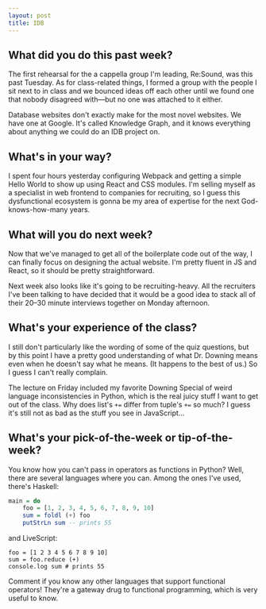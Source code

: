 ```yaml
---
layout: post
title: IDB
---
```


## What did you do this past week?

The first rehearsal for the a cappella group I'm leading, Re:Sound, was this past Tuesday. As for class-related things, I formed a group with the people I sit next to in class and we bounced ideas off each other until we found one that nobody disagreed with—but no one was attached to it either.

Database websites don't exactly make for the most novel websites. We have one at Google. It's called Knowledge Graph, and it knows everything about anything we could do an IDB project on.

## What's in your way?

I spent four hours yesterday configuring Webpack and getting a simple Hello World to show up using React and CSS modules. I'm selling myself as a specialist in web frontend to companies for recruiting, so I guess this dysfunctional ecosystem is gonna be my area of expertise for the next God-knows-how-many years.

## What will you do next week?

Now that we've managed to get all of the boilerplate code out of the way, I can finally focus on designing the actual website. I'm pretty fluent in JS and React, so it should be pretty straightforward.

Next week also looks like it's going to be recruiting-heavy. All the recruiters I've been talking to have decided that it would be a good idea to stack all of their 20–30 minute interviews together on Monday afternoon.

## What's your experience of the class?

I still don't particularly like the wording of some of the quiz questions, but by this point I have a pretty good understanding of what Dr. Downing means even when he doesn't say what he means. (It happens to the best of us.) So I guess I can't really complain.

The lecture on Friday included my favorite Downing Special of weird language inconsistencies in Python, which is the real juicy stuff I want to get out of the class. Why does list's `+=` differ from tuple's `+=` so much? I guess it's still not as bad as the stuff you see in JavaScript…

## What's your pick-of-the-week or tip-of-the-week?

You know how you can't pass in operators as functions in Python? Well, there are several languages where you can. Among the ones I've used, there's Haskell:

```haskell
main = do
    foo = [1, 2, 3, 4, 5, 6, 7, 8, 9, 10]
    sum = foldl (+) foo
    putStrLn sum -- prints 55
```

and LiveScript:
```livescript
foo = [1 2 3 4 5 6 7 8 9 10]
sum = foo.reduce (+)
console.log sum # prints 55
```

Comment if you know any other languages that support functional operators! They're a gateway drug to functional programming, which is very useful to know.
